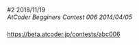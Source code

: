 #2 2018/11/19  
*AtCoder Begginers Contest 006 2014/04/05*  
#####  
https://beta.atcoder.jp/contests/abc006  

